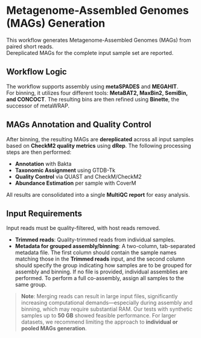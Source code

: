 # Metagenome-Assembled Genomes (MAGs) Generation  

This workflow generates Metagenome-Assembled Genomes (MAGs) from paired short reads.  
Dereplicated MAGs for the complete input sample set are reported.

## Workflow Logic  

The workflow supports assembly using **metaSPADES** and **MEGAHIT**.  
For binning, it utilizes four different tools: **MetaBAT2, MaxBin2, SemiBin, and CONCOCT**. The resulting bins are then refined using **Binette**, the successor of metaWRAP.  

## MAGs Annotation and Quality Control  

After binning, the resulting MAGs are **dereplicated** across all input samples based on **CheckM2 quality metrics** using **dRep**. The following processing steps are then performed:  

- **Annotation** with Bakta  
- **Taxonomic Assignment** using GTDB-Tk  
- **Quality Control** via QUAST and CheckM/CheckM2  
- **Abundance Estimation** per sample with CoverM  

All results are consolidated into a single **MultiQC report** for easy analysis.  

## Input Requirements  

Input reads must be quality-filtered, with host reads removed. 

* **Trimmed reads**: Quality-trimmed reads from individual samples.
* **Metadata for grouped assembly/binning**: A two-column, tab-separated metadata file. The first column should contain the sample names matching those in the **Trimmed reads** input, and the second column should specify the group indicating how samples are to be grouped for assembly and binning. If no file is provided, individual assemblies are performed. To perform a full co-assembly, assign all samples to the same group.

> **Note**: Merging reads can result in large input files, significantly increasing computational demands—especially during assembly and binning, which may require substantial RAM. Our tests with synthetic samples up to **50 GB** showed feasible performance. For larger datasets, we recommend limiting the approach to **individual or pooled MAGs generation**.  
